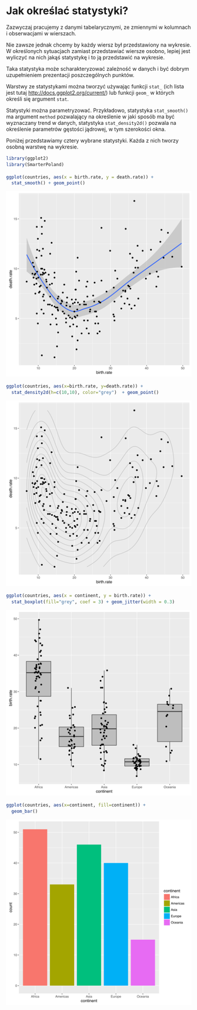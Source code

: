 # Jak określać statystyki?

Zazwyczaj pracujemy z danymi tabelarycznymi, ze zmiennymi w kolumnach i obserwacjami w wierszach.

Nie zawsze jednak chcemy by każdy wiersz był przedstawiony na wykresie. W określonych sytuacjach zamiast przedstawiać wiersze osobno, lepiej jest wyliczyć na nich jakąś statystykę i to ją przedstawić na wykresie.

Taka statystyka może scharakteryzować zależność w danych i być dobrym uzupełnieniem prezentacji poszczególnych punktów.

Warstwy ze statystykami można tworzyć używając funkcji `stat_` (ich lista jest tutaj http://docs.ggplot2.org/current/) lub funkcji `geom_` w których określi się argument `stat`.

Statystyki można parametryzować. Przykładowo, statystyka `stat_smooth()` ma argument `method` pozwalający na określenie w jaki sposób ma być wyznaczany trend w danych, statystyka `stat_density2d()` pozwala na określenie parametrów gęstości jądrowej, w tym szerokości okna.

Poniżej przedstawiamy cztery wybrane statystyki. Każda z nich tworzy osobną warstwę na wykresie.


```r
library(ggplot2)
library(SmarterPoland)

ggplot(countries, aes(x = birth.rate, y = death.rate)) +
  stat_smooth() + geom_point()
```

![plot of chunk mapowania5](figure/mapowania5-1.svg)

```r
ggplot(countries, aes(x=birth.rate, y=death.rate)) +
  stat_density2d(h=c(10,10), color="grey")  + geom_point()
```

![plot of chunk mapowania5](figure/mapowania5-2.svg)

```r
ggplot(countries, aes(x = continent, y = birth.rate)) +
  stat_boxplot(fill="grey", coef = 3) + geom_jitter(width = 0.3)
```

![plot of chunk mapowania5](figure/mapowania5-3.svg)

```r
ggplot(countries, aes(x=continent, fill=continent)) +
  geom_bar() 
```

![plot of chunk mapowania5](figure/mapowania5-4.svg)
